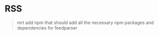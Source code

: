 RSS
===

> mrt add npm
that should add all the necessary npm packages and dependencies for feedparser
